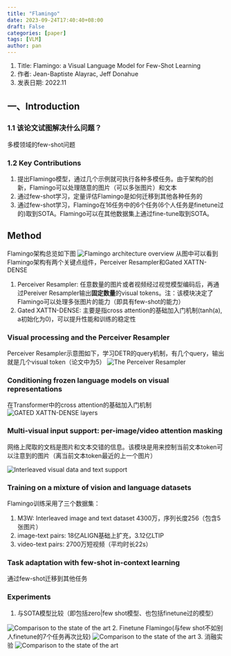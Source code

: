 ```yaml
---
title: "Flamingo"
date: 2023-09-24T17:40:40+08:00
draft: False
categories: [paper]
tags: [VLM]
author: pan
---
```

1. Title: Flamingo: a Visual Language Model for Few-Shot Learning
2. 作者: Jean-Baptiste Alayrac, Jeff Donahue
3. 发表日期: 2022.11

## 一、Introduction

### 1.1 该论文试图解决什么问题？

多模领域的few-shot问题

### 1.2 Key Contributions

1. 提出Flamingo模型，通过几个示例就可执行各种多模任务。由于架构的创新，Flamingo可以处理随意的图片（可以多张图片）和文本
2. 通过few-shot学习，定量评估Flamingo是如何迁移到其他各种任务的
3. 通过few-shot学习，Flamingo在16任务中的6个任务(6个人任务是finetune过的)取到SOTA。Flamingo可以在其他数据集上通过fine-tune取到SOTA。

## Method

Flamingo架构总览如下图
![Flamingo architecture overview](/papers_Flamingo/Flamingo_1.png)
从图中可以看到Flamingo架构有两个关键点组件，Perceiver Resampler和Gated XATTN-DENSE

1. Perceiver Resampler: 任意数量的图片或者视频经过视觉模型编码后，再通过Pereiver Resampler输出**固定数量**的visual tokens。注：该模块决定了Flamingo可以处理多张图片的能力（即具有few-shot的能力）
2. Gated XATTN-DENSE: 主要是指cross attention的基础加入门机制(tanh(a), a初始化为0)，可以提升性能和训练的稳定性

### Visual processing and the Perceiver Resampler

Perceiver Resampler示意图如下，学习DETR的query机制，有几个query，输出就是几个visual token（论文中为5）
![The Perceiver Resampler](/papers_Flamingo/Flamingo_2.png)

### Conditioning frozen language models on visual representations

在Transformer中的cross attention的基础加入门机制
![GATED XATTN-DENSE layers](/papers_Flamingo/Flamingo_3.png)

### Multi-visual input support: per-image/video attention masking

网络上爬取的文档是图片和文本交错的信息。该模块是用来控制当前文本token可以注意到的图片（离当前文本token最近的上一个图片）

![Interleaved visual data and text support](/papers_Flamingo/Flamingo_4.png)

### Training on a mixture of vision and language datasets

Flamingo训练采用了三个数据集：

1. M3W: Interleaved image and text dataset
   4300万，序列长度256（包含5张图片）
2. image-text pairs: 18亿ALIGN基础上扩充，3.12亿LTIP
3. video-text pairs: 2700万短视频（平均时长22s）

### Task adaptation with few-shot in-context learning

通过few-shot迁移到其他任务

### Experiments

1. 与SOTA模型比较（即包括zero|few shot模型、也包括finetune过的模型）

![Comparison to the state of the art](/papers_Flamingo/Flamingo_5.png)
2. Finetune Flamingo(与few shot不如别人finetune的7个任务再次比较)
![Comparison to the state of the art](/papers_Flamingo/Flamingo_6.png)
3. 消融实验
![Comparison to the state of the art](/papers_Flamingo/Flamingo_7.png)